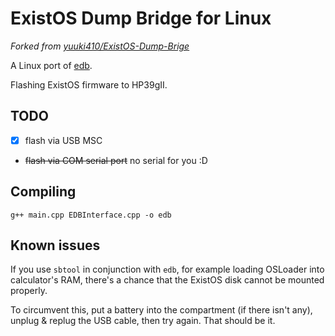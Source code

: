 # ExistOS Dump Bridge for Linux

*Forked from [yuuki410/ExistOS-Dump-Brige](https://github.com/yuuki410/ExistOS-Dump-Brige)*

A Linux port of [edb](https://github.com/ExistOS-Team/edb).

Flashing ExistOS firmware to HP39gII.

## TODO

- [x] flash via USB MSC
- ~~flash via COM serial port~~ no serial for you :D

## Compiling

```
g++ main.cpp EDBInterface.cpp -o edb
```

## Known issues

If you use `sbtool` in conjunction with `edb`, for example loading OSLoader into calculator's RAM, there's a chance that the ExistOS disk cannot be mounted properly.

To circumvent this, put a battery into the compartment (if there isn't any), unplug & replug the USB cable, then try again. That should be it.
